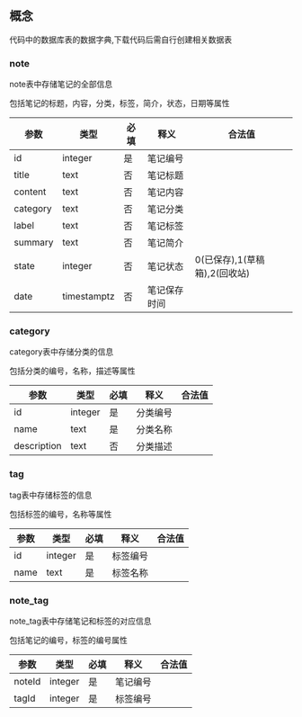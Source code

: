 ## 概念

代码中的数据库表的数据字典,下载代码后需自行创建相关数据表


### note

note表中存储笔记的全部信息

包括笔记的标题，内容，分类，标签，简介，状态，日期等属性


| 参数       | 类型          | 必填  | 释义     | 合法值                  |
|----------|-------------|-----|--------|----------------------|
| id       | integer     | 是   | 笔记编号   |                      |
| title    | text        | 否   | 笔记标题   |                      |
| content  | text        | 否   | 笔记内容   |                      |
| category | text        | 否   | 笔记分类   |                      |
| label    | text        | 否   | 笔记标签   |                      |
| summary  | text        | 否   | 笔记简介   |                      |
| state    | integer     | 否   | 笔记状态   | 0(已保存),1(草稿箱),2(回收站) |
| date     | timestamptz | 否   | 笔记保存时间 |                      |


### category
category表中存储分类的信息

包括分类的编号，名称，描述等属性


| 参数          | 类型          | 必填  | 释义     | 合法值                  |
|-------------|-------------|-----|--------|----------------------|
| id          | integer     | 是   | 分类编号   |                      |
| name        | text        | 是   | 分类名称   |                      |
| description | text        | 否   | 分类描述   |                      |


### tag

tag表中存储标签的信息

包括标签的编号，名称等属性


| 参数   | 类型          | 必填  | 释义   | 合法值                  |
|------|-------------|-----|------|----------------------|
| id   | integer     | 是   | 标签编号 |                      |
| name | text        | 是   | 标签名称 |                      |

### note_tag

note_tag表中存储笔记和标签的对应信息

包括笔记的编号，标签的编号属性


| 参数     | 类型      | 必填  | 释义   | 合法值                  |
|--------|---------|-----|------|----------------------|
| noteId | integer | 是   | 笔记编号 |                      |
| tagId  | integer | 是   | 标签编号 |                      |
